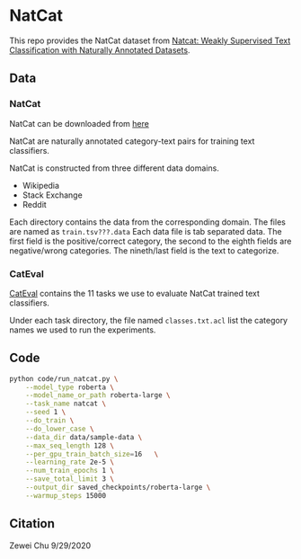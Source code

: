 # NatCat

This repo provides the NatCat dataset from [Natcat: Weakly Supervised Text Classification with Naturally Annotated Datasets](). 

## Data

### NatCat
NatCat can be downloaded from [here](https://drive.google.com/file/d/1ej45NfTy1hhNFJGqPbAyrrLQS6b3uMIf/view?usp=sharing)

NatCat are naturally annotated category-text pairs for training text classifiers. 

NatCat is constructed from three different data domains. 
- Wikipedia
- Stack Exchange
- Reddit

Each directory contains the data from the corresponding domain. The files are named as ```train.tsv???.data```
Each data file is tab separated data. The first field is the positive/correct category, the second to the eighth fields are negative/wrong categories. The nineth/last field is the text to categorize. 

### CatEval

[CatEval](/data/cateval) contains the 11 tasks we use to evaluate NatCat trained text classifiers. 

Under each task directory, the file named ```classes.txt.acl``` list the category names we used to run the experiments. 

## Code

```bash
python code/run_natcat.py \
    --model_type roberta \
    --model_name_or_path roberta-large \
    --task_name natcat \
    --seed 1 \
    --do_train \
    --do_lower_case \
    --data_dir data/sample-data \
    --max_seq_length 128 \
    --per_gpu_train_batch_size=16   \
    --learning_rate 2e-5 \
    --num_train_epochs 1 \
    --save_total_limit 3 \
    --output_dir saved_checkpoints/roberta-large \
    --warmup_steps 15000
```

## Citation

Zewei Chu
9/29/2020
